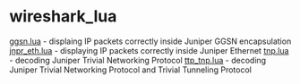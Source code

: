 wireshark_lua
=============

[ggsn.lua](ggsn.lua) - displaing IP packets correctly inside Juniper GGSN encapsulation
[jnpr_eth.lua](jnpr_eth.lua) - displaying IP packets correctly inside Juniper Ethernet
[tnp.lua](tnp.lua) - decoding Juniper Trivial Networking Protocol
[ttp_tnp.lua](ttp_tnp.lua) - decoding Juniper Trivial Networking Protocol and Trivial Tunneling Protocol
